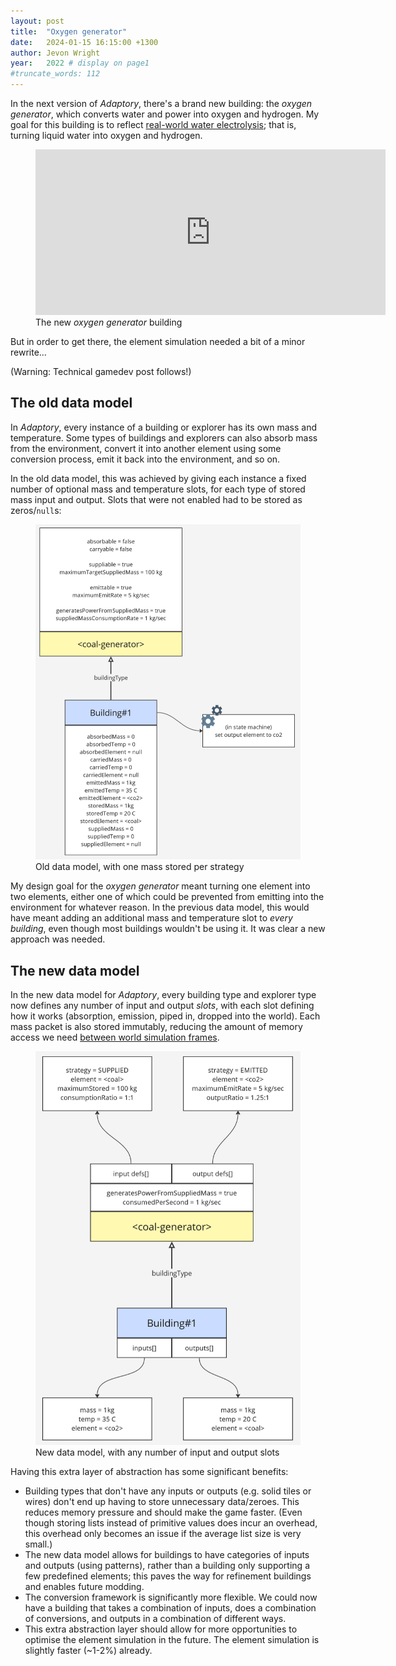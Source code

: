 ```yaml
---
layout: post
title:  "Oxygen generator"
date:   2024-01-15 16:15:00 +1300
author: Jevon Wright
year:   2022 # display on page1
#truncate_words: 112
---
```


In the next version of _Adaptory_, there's a brand new building: the _oxygen generator_,
which converts water and power into oxygen and hydrogen.
My goal for this building is to reflect [real-world water electrolysis](https://en.wikipedia.org/wiki/Electrolysis_of_water);
that is, turning liquid water into oxygen and hydrogen.

<figure class="video">
  <iframe width="560" height="265" src="https://www.youtube.com/embed/WvQjy-IqMWA" title="YouTube video player" frameborder="0" allow="accelerometer; autoplay; clipboard-write; encrypted-media; gyroscope; picture-in-picture" allowfullscreen></iframe>
  <figcaption>The new <em>oxygen generator</em> building</figcaption>
</figure>

But in order to get there, the element simulation needed a bit of a minor rewrite...

(Warning: Technical gamedev post follows!)

## The old data model

In _Adaptory_, every instance of a building or explorer has its own mass and temperature.
Some types of buildings and explorers can also absorb mass from the environment,
convert it into another element using some conversion process, emit it back into
the environment, and so on.

In the old data model, this was achieved by giving each instance a fixed number
of optional mass and temperature slots, for each type of stored mass input and output.
Slots that were not enabled had to be stored as zeros/`null`s:

<figure class="image">
  <a href="/assets/screenshots/2024-01-15-stored-masses-old.png"><img src="/assets/screenshots/2024-01-15-stored-masses-old.png"></a>
  <figcaption>Old data model, with one mass stored per strategy</figcaption>
</figure>

My design goal for the _oxygen generator_ meant turning one element into
two elements, either one of which could be prevented from emitting into the environment
for whatever reason. In the previous data model, this would have meant adding
an additional mass and temperature slot to _every building_, even though most
buildings wouldn't be using it. It was clear a new approach was needed.

## The new data model

In the new data model for _Adaptory_, every building type and explorer type now defines
any number of input and output _slots_, with each slot defining how it works (absorption,
emission, piped in, dropped into the world). Each mass packet is also stored immutably,
reducing the amount of memory access we need
[between world simulation frames](/2023/06/05/new-data-model).

<figure class="image">
  <a href="/assets/screenshots/2024-01-15-stored-masses-new.png"><img src="/assets/screenshots/2024-01-15-stored-masses-new.png"></a>
  <figcaption>New data model, with any number of input and output slots</figcaption>
</figure>

Having this extra layer of abstraction has some significant benefits:

- Building types that don't have any inputs or outputs (e.g. solid tiles or wires)
  don't end up having to store unnecessary data/zeroes. This reduces memory pressure
  and should make the game faster. (Even though storing lists instead of primitive values
  does incur an overhead, this overhead only becomes an issue if the average list size
  is very small.)
- The new data model allows for buildings to have categories of inputs and outputs (using patterns),
  rather than a building only supporting a few predefined elements;
  this paves the way for refinement buildings and enables future modding.
- The conversion framework is significantly more flexible. We could now have a building
  that takes a combination of inputs, does a combination of conversions, and outputs in
  a combination of different ways.
- This extra abstraction layer should allow for more opportunities to optimise
  the element simulation in the future. The element simulation is slightly faster (~1-2%) already.
